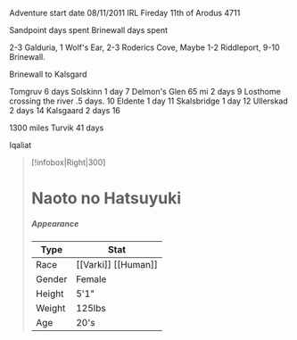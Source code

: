 Adventure start date
08/11/2011 IRL
Fireday 11th of Arodus 4711


Sandpoint days spent
Brinewall days spent

2-3 Galduria, 1 Wolf's Ear, 2-3 Roderics Cove, Maybe 1-2 Riddleport, 9-10 Brinewall.

Brinewall to Kalsgard

Tomgruv 6 days
Solskinn 1 day     7
Delmon's Glen 65 mi 2 days     9
Losthome crossing the river .5 days.   10
Eldente 1 day    11
Skalsbridge 1 day  12
Ullerskad 2 days  14
Kalsgaard 2 days  16

1300 miles
Turvik 41 days

Iqaliat



> [!infobox|Right|300]
> # Naoto no Hatsuyuki
> ##### Appearance
> | Type |  Stat |
> | ---- | ---- |
> | Race | [[Varki]] [[Human]] |
> | Gender | Female |
> | Height | 5'1" |
> | Weight | 125lbs |
> | Age | 20's |